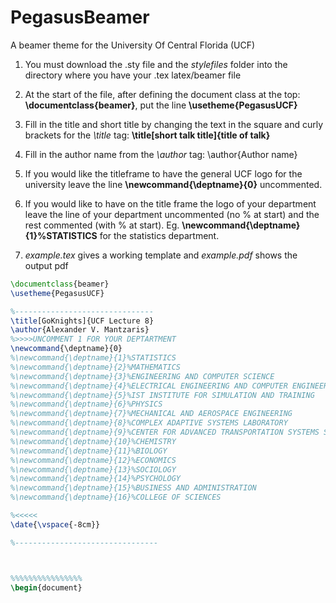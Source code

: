 # PegasusBeamer
A beamer theme for the University Of Central Florida (UCF)

1. You must download the .sty file and the *stylefiles* folder into the directory where you have your .tex latex/beamer file

2. At the start of the file, after defining the document class at the top: **\documentclass{beamer}**, put the line **\usetheme{PegasusUCF}**

3. Fill in the title and short title  by changing the text in the square and curly brackets for the *\title* tag: **\title[short talk title]{title of talk}**

4. Fill in the author name from the *\author* tag: \author{Author name}

5. If you would like the titleframe to have the general UCF logo for the university leave the line **\newcommand{\deptname}{0}** uncommented.

6. If you would like to have on the title frame the logo of your department leave the line of your department uncommented (no % at start) and the rest commented (with % at start). Eg. **\newcommand{\deptname}{1}%STATISTICS** for the statistics department. 

7. *example.tex* gives a working template and *example.pdf* shows the output pdf


```latex
\documentclass{beamer}
\usetheme{PegasusUCF}

%-------------------------------
\title[GoKnights]{UCF Lecture 8}
\author{Alexander V. Mantzaris}
%>>>>UNCOMMENT 1 FOR YOUR DEPTARTMENT
\newcommand{\deptname}{0}
%\newcommand{\deptname}{1}%STATISTICS
%\newcommand{\deptname}{2}%MATHEMATICS
%\newcommand{\deptname}{3}%ENGINEERING AND COMPUTER SCIENCE
%\newcommand{\deptname}{4}%ELECTRICAL ENGINEERING AND COMPUTER ENGINEERING
%\newcommand{\deptname}{5}%IST INSTITUTE FOR SIMULATION AND TRAINING
%\newcommand{\deptname}{6}%PHYSICS
%\newcommand{\deptname}{7}%MECHANICAL AND AEROSPACE ENGINEERING
%\newcommand{\deptname}{8}%COMPLEX ADAPTIVE SYSTEMS LABORATORY
%\newcommand{\deptname}{9}%CENTER FOR ADVANCED TRANSPORTATION SYSTEMS SIMULATION
%\newcommand{\deptname}{10}%CHEMISTRY
%\newcommand{\deptname}{11}%BIOLOGY
%\newcommand{\deptname}{12}%ECONOMICS
%\newcommand{\deptname}{13}%SOCIOLOGY
%\newcommand{\deptname}{14}%PSYCHOLOGY
%\newcommand{\deptname}{15}%BUSINESS AND ADMINISTRATION
%\newcommand{\deptname}{16}%COLLEGE OF SCIENCES

%<<<<<
\date{\vspace{-8cm}}

%--------------------------------



%%%%%%%%%%%%%%%%
\begin{document}
```
